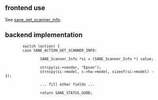 ## frontend use ##

See [sane\_get\_scanner\_info](sane_get_scanner_info.md).

## backend implementation ##

```
        switch (action) {
        case SANE_ACTION_GET_SCANNER_INFO:

                SANE_Scanner_Info *si = (SANE_Scanner_Info *) value;

                strcpy(si->vendor, "Epson");
                strncpy(si->model, s->hw->model, sizeof(si->model) - 1);

                ... fill other fields ...

                return SANE_STATUS_GOOD;
```